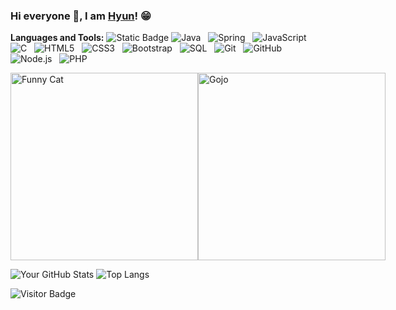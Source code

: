 ### Hi everyone 👋, I am [Hyun]([https://github.com/hungndweq](https://github.com/KangDagyeom))! 😁
<!--
**rusty-sj/rusty-sj** is a ✨ _special_ ✨ repository because its `README.md` (this file) appears on your GitHub profile.
Here are some ideas to get you started:

- 🔭 I’m currently working on ...
- 🌱 I’m currently learning ...
- 👯 I’m looking to collaborate on ...
- 🤔 I’m looking for help with ...
- 💬 Ask me about ...
- 📫 How to reach me: ...
- 😄 Pronouns: ...
- ⚡ Fun fact: ...
- 🤔 I’m looking for help with Statistics
- 👯 I’m looking to collaborate on ...
-->
**Languages and Tools:** 
![Static Badge](https://img.shields.io/badge/Python%20-blue?style=social&logo=python)
![Java](https://img.shields.io/badge/-Java-black?logo=java&style=social)&nbsp;&nbsp;
![Spring](https://img.shields.io/badge/-Spring%20Framework-black?logo=spring&style=social)&nbsp;&nbsp;
![JavaScript](https://img.shields.io/badge/-JavaScript-black?logo=javascript&style=social)&nbsp;&nbsp;
![C](https://img.shields.io/badge/-C-black?logo=c&style=social)&nbsp;&nbsp;
![HTML5](https://img.shields.io/badge/-HTML5-black?logo=html5&style=social)&nbsp;&nbsp;
![CSS3](https://img.shields.io/badge/-CSS3-black?logo=css3&style=social)&nbsp;&nbsp;
![Bootstrap](https://img.shields.io/badge/-Bootstrap-black?logo=bootstrap&style=social)&nbsp;&nbsp;
![SQL](https://img.shields.io/badge/-SQL-black?logo=sql&style=social)&nbsp;&nbsp;
![Git](https://img.shields.io/badge/-Git-black?logo=git&style=social)&nbsp;&nbsp;
![GitHub](https://img.shields.io/badge/-GitHub-black?logo=github&style=social)&nbsp;&nbsp;
![Node.js](https://img.shields.io/badge/-Node.js-green?logo=node.js&style=social)&nbsp;&nbsp;
![PHP](https://img.shields.io/badge/-PHP-purple?logo=php&style=social)&nbsp;&nbsp;
<div class= "container" style = "display: flex">
  <img src="https://media.giphy.com/media/JIX9t2j0ZTN9S/giphy.gif" alt="Funny Cat" width="300"/>
  <img src="https://i.pinimg.com/originals/8b/35/fe/8b35fef55fba1a201c9c7a11d3ec3d64.gif" alt="Gojo" width="300"/>
</div>



![Your GitHub Stats](https://github-readme-stats.vercel.app/api?username=KangDagyeom&count_private=true&show_icons=true&include_all_commits=true)
![Top Langs](https://github-readme-stats.vercel.app/api/top-langs/?username=KangDagyeom&hide=TeX&layout=compact)

![Visitor Badge](https://visitor-badge.laobi.icu/badge?page_id=KangDagyeom)
